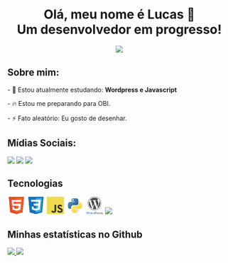 
<div id='title' align = center>
<h1>Olá, meu nome é Lucas 👋
<br>
 Um desenvolvedor em progresso!
</h1>
</div>

<div align = center>
<img src="https://media.tenor.com/41I-iMyClCgAAAAd/programmer-programming.gif">
</div>

<h2>Sobre mim:</h2>
<div id= "aboutmeitems">
<p>- 🌱 Estou atualmente estudando: <b>Wordpress e Javascript</b></p>
<p>- 🔥 Estou me preparando para OBI.</p>
<p>- ⚡ Fato aleatório: Eu gosto de desenhar.</p>
 </div>

<h2 >Mídias Sociais:</h2>
<div id = "SOCIALMEDIAICONS"  style = "color: white;">
<a href = "https://www.linkedin.com/in/lucas-albuq/" target ="_blank"><img src = "https://uploaddeimagens.com.br/images/003/917/045/thumb/in.png?1656252179" width = 40px/></a>
<a href = "https://www.instagram.com/lucaslfab/" target ="_blank"><img src = "https://uploaddeimagens.com.br/images/003/917/051/thumb/insta.png?1656253712" height = 40px/></a>
<a href = "https://www.github.com/lucas-albuq/" target ="_blank"><img src = "https://uploaddeimagens.com.br/images/003/917/059/thumb/git_chan.png?1656254767" height = 40px/></a>
</div>


  
<h2 >Tecnologias</h2>
<div id = "iconsTech" >  
<img src = "https://raw.githubusercontent.com/devicons/devicon/master/icons/html5/html5-original.svg" height = 40px/>
<img src = "https://raw.githubusercontent.com/devicons/devicon/master/icons/css3/css3-original.svg" height = 40px/>
<img src = "https://raw.githubusercontent.com/devicons/devicon/master/icons/javascript/javascript-original.svg" height = 40px/>
<img src = "https://raw.githubusercontent.com/devicons/devicon/master/icons/python/python-original.svg" height = 40px/>
<img src = "https://raw.githubusercontent.com/devicons/devicon/master/icons/wordpress/wordpress-original.svg" height = 40px/>
<img src= "https://cdn-icons-png.flaticon.com/512/5968/5968705.png" height = 40px/>
</div>

<h2 >Minhas estatísticas no Github</h2>
<div>
<a href="https://github.com/lucas-albuq">
<img loading="lazy" height="180em" src="https://github-readme-stats.vercel.app/api/top-langs/?username=lucas-albuq&layout=compact&langs_count=7&theme=dracula"/>
<img loading="lazy" height="180em" src="https://github-readme-stats.vercel.app/api?username=lucas-albuq&show_icons=true&theme=dracula&include_all_commits=true&count_private=true"/>
</div>
